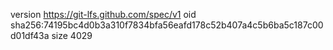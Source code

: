 version https://git-lfs.github.com/spec/v1
oid sha256:74195bc4d0b3a310f7834bfa56eafd178c52b407a4c5b6ba5c187c00d01df43a
size 4029
